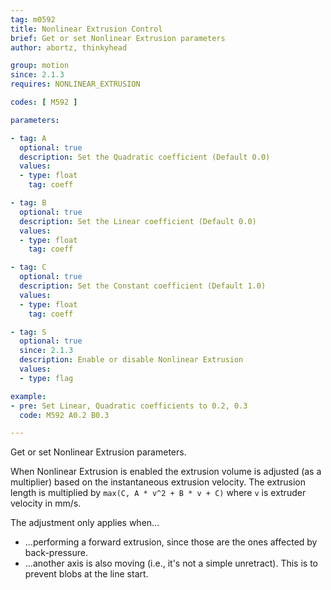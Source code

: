 ```yaml
---
tag: m0592
title: Nonlinear Extrusion Control
brief: Get or set Nonlinear Extrusion parameters
author: abortz, thinkyhead

group: motion
since: 2.1.3
requires: NONLINEAR_EXTRUSION

codes: [ M592 ]

parameters:

- tag: A
  optional: true
  description: Set the Quadratic coefficient (Default 0.0)
  values:
  - type: float
    tag: coeff

- tag: B
  optional: true
  description: Set the Linear coefficient (Default 0.0)
  values:
  - type: float
    tag: coeff

- tag: C
  optional: true
  description: Set the Constant coefficient (Default 1.0)
  values:
  - type: float
    tag: coeff

- tag: S
  optional: true
  since: 2.1.3
  description: Enable or disable Nonlinear Extrusion
  values:
  - type: flag

example:
- pre: Set Linear, Quadratic coefficients to 0.2, 0.3
  code: M592 A0.2 B0.3

---
```

Get or set Nonlinear Extrusion parameters.

When Nonlinear Extrusion is enabled the extrusion volume is adjusted (as a multiplier) based on the instantaneous extrusion velocity. The extrusion length is multiplied by `max(C, A * v^2 + B * v + C)` where `v` is extruder velocity in mm/s.

The adjustment only applies when…
- …performing a forward extrusion, since those are the ones affected by back-pressure.
- …another axis is also moving (i.e., it's not a simple unretract). This is to prevent blobs at the line start.
